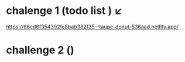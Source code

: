 # chalenge 1 (todo list ) ↙
https://66cd6f354392fc8bab382f35--taupe-donut-536aad.netlify.app/

# challenge 2 ()
